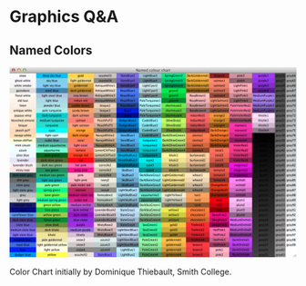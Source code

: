 # Graphics Q&A

## Named Colors

![Color Chart](TkInterColorCharts.png)

Color Chart initially by Dominique Thiebault, Smith College.
